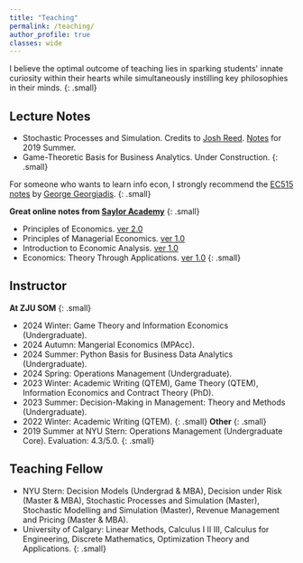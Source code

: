 ```yaml
---
title: "Teaching"
permalink: /teaching/
author_profile: true
classes: wide
---
```


I believe the optimal outcome of teaching lies in sparking students' innate curiosity within their hearts while simultaneously instilling key philosophies in their minds.
{: .small}

## Lecture Notes
  * Stochastic Processes and Simulation. Credits to <a href="http://people.stern.nyu.edu/jreed/">Josh Reed</a>. <a href="/assets/Lecture2019.pdf">Notes</a> for 2019 Summer.
  * Game-Theoretic Basis for Business Analytics. Under Construction. 
{: .small}

For someone who wants to learn info econ, I strongly recommend the [EC515 notes](https://www.kellogg.northwestern.edu/faculty/georgiadis/Ec515.html) by [George Georgiadis](https://www.kellogg.northwestern.edu/faculty/georgiadis/index.html). 
{: .small}

<b>Great online notes from [Saylor Academy](https://learn.saylor.org/)</b>
{: .small}
  * Principles of Economics. [ver 2.0](https://trevorhsong.github.io/text_principles-of-economics-v2.0)
  * Principles of Managerial Economics. [ver 1.0](https://trevorhsong.github.io/text_principles-of-managerial-economics/)
  * Introduction to Economic Analysis. [ver 1.0](https://trevorhsong.github.io/text_introduction-to-economic-analysis)
  * Economics: Theory Through Applications. [ver 1.0](https://trevorhsong.github.io/text_economics-theory-through-applications)
{: .small}

## Instructor
<b>At ZJU SOM</b>
{: .small}
  * 2024 Winter: Game Theory and Information Economics (Undergraduate).
  * 2024 Autumn: Mangerial Economics (MPAcc).
  * 2024 Summer: Python Basis for Business Data Analytics (Undergraduate).
  * 2024 Spring: Operations Management (Undergraduate).
  * 2023 Winter: Academic Writing (QTEM), Game Theory (QTEM), Information Economics and Contract Theory (PhD).
  * 2023 Summer: Decision-Making in Management: Theory and Methods (Undergraduate).
  * 2022 Winter: Academic Writing (QTEM).
{: .small}
<b>Other</b>
{: .small}
  * 2019 Summer at NYU Stern: Operations Management (Undergraduate Core). Evaluation: 4.3/5.0.
{: .small}

## Teaching Fellow
  * NYU Stern: Decision Models (Undergrad & MBA), Decision under Risk (Master & MBA), Stochastic Processes and Simulation (Master), Stochastic Modelling and Simulation (Master), Revenue Management and Pricing (Master & MBA).
  * University of Calgary: Linear Methods, Calculus I II III, Calculus for Engineering, Discrete Mathematics, Optimization Theory and Applications.
{: .small}
